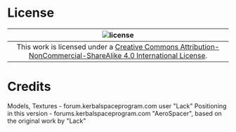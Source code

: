 # License
| ![license](https://i.creativecommons.org/l/by-nc-sa/4.0/88x31.png "Creative Commons License") |
|:---:|
| This work is licensed under a [Creative Commons Attribution-NonCommercial-ShareAlike 4.0 International License](http://creativecommons.org/licenses/by-nc-sa/4.0/). |

# Credits
Models, Textures - forum.kerbalspaceprogram.com user "Lack"
Positioning in this version - forums.kerbalspaceprogram.com "AeroSpacer", based on the original work by "Lack"
